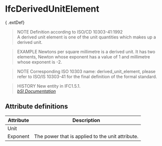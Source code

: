 IfcDerivedUnitElement
=====================
{ .extDef}  
> NOTE  Definition according to ISO/CD 10303-41:1992  
> A derived unit element is one of the unit quantities which makes up a
> derived unit.  
  
> EXAMPLE  Newtons per square millimetre is a derived unit. It has two
> elements, Newton whose exponent has a value of 1 and millimetre whose
> exponent is -2.  
  
> NOTE  Corresponding ISO 10303 name: derived_unit_element, please refer to
> ISO/IS 10303-41 for the final definition of the formal standard.  
  
> HISTORY  New entity in IFC1.5.1.  
[ _bSI
Documentation_](https://standards.buildingsmart.org/IFC/DEV/IFC4_2/FINAL/HTML/schema/ifcmeasureresource/lexical/ifcderivedunitelement.htm)


Attribute definitions
---------------------
| Attribute   | Description                                      |
|-------------|--------------------------------------------------|
| Unit        |                                                  |
| Exponent    | The power that is applied to the unit attribute. |

